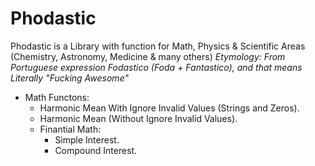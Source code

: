 # Phodastic
Phodastic is a Library with function for Math, Physics & Scientific Areas (Chemistry, Astronomy, Medicine & many others) 
*Etymology: From Portuguese expression Fodastico (Foda + Fantastico), and that means Literally "Fucking Awesome"*

- Math Functons:
  * Harmonic Mean With Ignore Invalid Values (Strings and Zeros).
  * Harmonic Mean (Without Ignore Invalid Values).
  - Finantial Math:
    * Simple Interest.
    * Compound Interest.